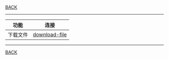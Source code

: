 [BACK](../README.md)

---

功能|连接
---|---
下载文件|[download-file](download-file.md)

---
[BACK](../README.md)


